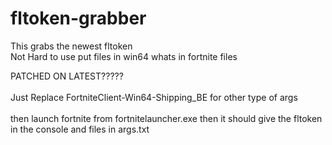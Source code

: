 # fltoken-grabber
This grabs the newest fltoken
<br>
Not Hard to use put files in win64 whats in fortnite files

PATCHED ON LATEST?????
<br><br>
Just Replace FortniteClient-Win64-Shipping_BE for other type of args
<br><br>
then launch fortnite from fortnitelauncher.exe then it should give the fltoken in the console and files in args.txt
